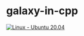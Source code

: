 # galaxy-in-cpp

[![Linux - Ubuntu 20.04](https://github.com/lucylamb0/galaxy-in-cpp/actions/workflows/cmake.yml/badge.svg)](https://github.com/lucylamb0/galaxy-in-cpp/actions/workflows/cmake.yml)
